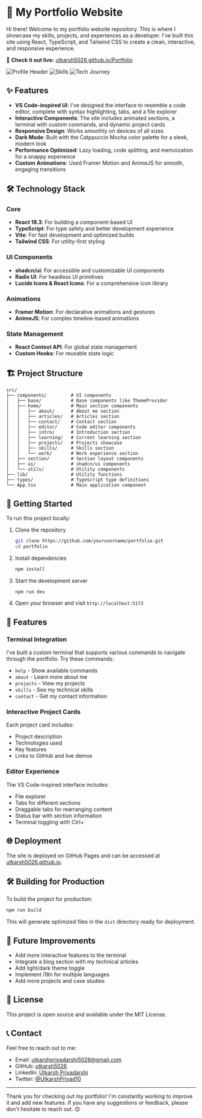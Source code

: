 # 🚀 My Portfolio Website

Hi there! Welcome to my portfolio website repository. This is where I showcase my skills, projects, and experiences as a developer. I've built this site using React, TypeScript, and Tailwind CSS to create a clean, interactive, and responsive experience.

🔗 **Check it out live:** [utkarsh5026.github.io/Portfolio](https://utkarsh5026.github.io/)

![Profile Header](./images/profile_header.png)
![Skills](./images/skills.png)
![Tech Journey](./images/tech_joourney.png)

## ✨ Features

- **VS Code-inspired UI**: I've designed the interface to resemble a code editor, complete with syntax highlighting, tabs, and a file explorer
- **Interactive Components**: The site includes animated sections, a terminal with custom commands, and dynamic project cards
- **Responsive Design**: Works smoothly on devices of all sizes
- **Dark Mode**: Built with the Catppuccin Mocha color palette for a sleek, modern look
- **Performance Optimized**: Lazy loading, code splitting, and memoization for a snappy experience
- **Custom Animations**: Used Framer Motion and AnimeJS for smooth, engaging transitions

## 🛠️ Technology Stack

### Core
- **React 18.3**: For building a component-based UI
- **TypeScript**: For type safety and better development experience
- **Vite**: For fast development and optimized builds
- **Tailwind CSS**: For utility-first styling

### UI Components
- **shadcn/ui**: For accessible and customizable UI components
- **Radix UI**: For headless UI primitives
- **Lucide Icons & React Icons**: For a comprehensive icon library

### Animations
- **Framer Motion**: For declarative animations and gestures
- **AnimeJS**: For complex timeline-based animations

### State Management
- **React Context API**: For global state management
- **Custom Hooks**: For reusable state logic

## 🏗️ Project Structure

```
src/
├── components/         # UI components
│   ├── base/           # Base components like ThemeProvider
│   ├── home/           # Main section components
│   │   ├── about/      # About me section
│   │   ├── articles/   # Articles section
│   │   ├── contact/    # Contact section
│   │   ├── editor/     # Code editor components
│   │   ├── intro/      # Introduction section
│   │   ├── learning/   # Current learning section
│   │   ├── projects/   # Projects showcase
│   │   ├── skills/     # Skills section
│   │   └── work/       # Work experience section
│   ├── section/        # Section layout components
│   ├── ui/             # shadcn/ui components
│   └── utils/          # Utility components
├── lib/                # Utility functions
├── types/              # TypeScript type definitions
└── App.tsx             # Main application component
```

## 🚀 Getting Started

To run this project locally:

1. Clone the repository
   ```bash
   git clone https://github.com/yourusername/portfolio.git
   cd portfolio
   ```

2. Install dependencies
   ```bash
   npm install
   ```

3. Start the development server
   ```bash
   npm run dev
   ```

4. Open your browser and visit `http://localhost:5173`

## 📱 Features

### Terminal Integration
I've built a custom terminal that supports various commands to navigate through the portfolio. Try these commands:
- `help` - Show available commands
- `about` - Learn more about me
- `projects` - View my projects
- `skills` - See my technical skills
- `contact` - Get my contact information

### Interactive Project Cards
Each project card includes:
- Project description
- Technologies used
- Key features
- Links to GitHub and live demos

### Editor Experience
The VS Code-inspired interface includes:
- File explorer
- Tabs for different sections
- Draggable tabs for rearranging content
- Status bar with section information
- Terminal toggling with Ctrl+`

## 🌐 Deployment

The site is deployed on GitHub Pages and can be accessed at [utkarsh5026.github.io](https://utkarsh5026.github.io/).

## 🛠️ Building for Production

To build the project for production:

```bash
npm run build
```

This will generate optimized files in the `dist` directory ready for deployment.

## 🧪 Future Improvements

- Add more interactive features to the terminal
- Integrate a blog section with my technical articles
- Add light/dark theme toggle
- Implement i18n for multiple languages
- Add more projects and case studies

## 📝 License

This project is open source and available under the MIT License.

## 📞 Contact

Feel free to reach out to me:
- Email: utkarshpriyadarshi5026@gmail.com
- GitHub: [utkarsh5026](https://github.com/utkarsh5026)
- LinkedIn: [Utkarsh Priyadarshi](https://www.linkedin.com/in/utkarsh-priyadarshi-8b5a731b9/)
- Twitter: [@UtkarshPriyad10](https://x.com/UtkarshPriyad10)

---

Thank you for checking out my portfolio! I'm constantly working to improve it and add new features. If you have any suggestions or feedback, please don't hesitate to reach out. 😊